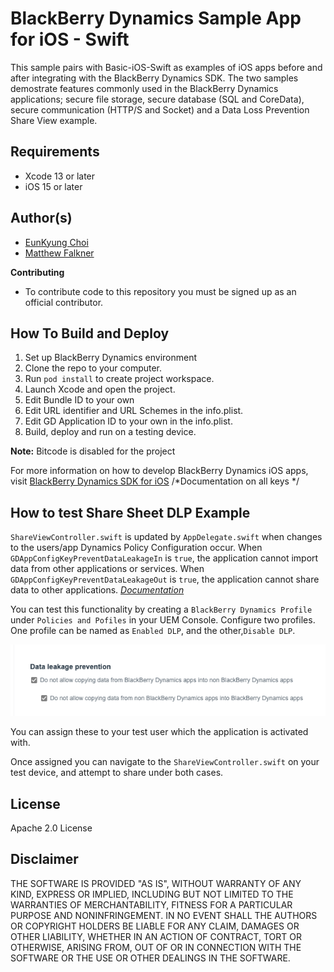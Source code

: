 # BlackBerry Dynamics Sample App for iOS - Swift

This sample pairs with Basic-iOS-Swift as examples of iOS apps before and after integrating with the BlackBerry Dynamics SDK. The two samples demostrate features commonly used in the BlackBerry Dynamics applications; secure file storage, secure database (SQL and CoreData), secure communication (HTTP/S and Socket) and a Data Loss Prevention Share View example.


## Requirements

* Xcode 13 or later
* iOS 15 or later


## Author(s)

* [EunKyung Choi](http://www.twitter.com/echotown)
* [Matthew Falkner](https://www.linkedin.com/in/matthewfalkner/)

**Contributing**

* To contribute code to this repository you must be signed up as an official contributor.


## How To Build and Deploy

1. Set up BlackBerry Dynamics environment
2. Clone the repo to your computer.
3. Run `pod install` to create project workspace.
4. Launch Xcode and open the project.
5. Edit Bundle ID to your own
6. Edit URL identifier and URL Schemes in the info.plist.
7. Edit GD Application ID to your own in the info.plist.
8. Build, deploy and run on a testing device. 

**Note:** Bitcode is disabled for the project

For more information on how to develop BlackBerry Dynamics iOS apps, visit [BlackBerry Dynamics SDK for iOS](https://docs.blackberry.com/en/development-tools/blackberry-dynamics-sdk-ios/) 
/*Documentation on all keys    */

## How to test Share Sheet DLP Example
 `ShareViewController.swift`  is updated by `AppDelegate.swift` when changes to the users/app Dynamics Policy Configuration occur. 
 When `GDAppConfigKeyPreventDataLeakageIn` is `true`, the application cannot import data from other applications or services. 
 When `GDAppConfigKeyPreventDataLeakageOut` is `true`, the application cannot share data to other applications. 
 _[Documentation](https://developer.blackberry.com/devzone/files/blackberry-dynamics/ios/interface_g_di_o_s.html#a3265c6148406a8850ba673b26e472ece)_
 
 You can test this functionality by creating a `BlackBerry Dynamics Profile` under `Policies and Pofiles` in your UEM Console. Configure two profiles. One profile can be named as `Enabled DLP`, and the other,`Disable DLP`. 
 
 ![DLP Pplicy](./DLP_UEM.png)

 You can assign these to your test user which the application is activated with.  
 
 Once assigned you can navigate to the `ShareViewController.swift` on your test device, and attempt to share under both cases. 
 
 
## License

Apache 2.0 License


## Disclaimer

THE SOFTWARE IS PROVIDED "AS IS", WITHOUT WARRANTY OF ANY KIND, EXPRESS OR IMPLIED, INCLUDING BUT NOT LIMITED TO THE WARRANTIES OF MERCHANTABILITY, FITNESS FOR A PARTICULAR PURPOSE AND NONINFRINGEMENT. IN NO EVENT SHALL THE AUTHORS OR COPYRIGHT HOLDERS BE LIABLE FOR ANY CLAIM, DAMAGES OR OTHER LIABILITY, WHETHER IN AN ACTION OF CONTRACT, TORT OR OTHERWISE, ARISING FROM, OUT OF OR IN CONNECTION WITH THE SOFTWARE OR THE USE OR OTHER DEALINGS IN THE SOFTWARE.
